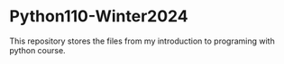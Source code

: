 # Python110-Winter2024
This repository stores the files from my introduction to programing with python course.
